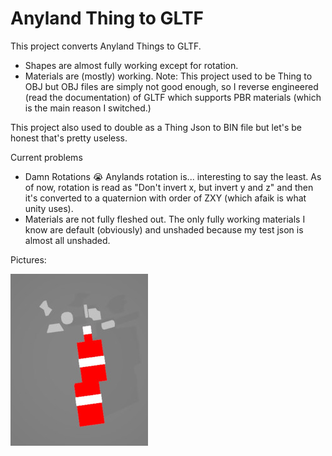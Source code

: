 # Anyland Thing to GLTF

This project converts Anyland Things to GLTF. 
- Shapes are almost fully working except for rotation.
- Materials are (mostly) working. 
Note: This project used to be Thing to OBJ but OBJ files are simply not good enough, so I reverse engineered (read the documentation) of GLTF which supports PBR materials (which is the main reason I switched.)

This project also used to double as a Thing Json to BIN file but let's be honest that's pretty useless.

Current problems
- Damn Rotations :sob: Anylands rotation is... interesting to say the least. As of now, rotation is read as "Don't invert x, but invert y and z" and then it's converted to a quaternion with order of ZXY (which afaik is what unity uses). 
- Materials are not fully fleshed out. The only fully working materials I know are default (obviously) and unshaded because my test json is almost all unshaded. 

Pictures: 

![Example Model](gh/example_model_al.jpg)